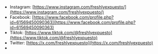 - Instagram: [https://www.instagram.com/freshlyexpuesto/](https://www.instagram.com/freshlyexpuesto/)
- Facebook: [https://www.facebook.com/profile.php?id=61569450090363](https://www.facebook.com/profile.php?id=61569450090363)
- Tiktok: [https://www.tiktok.com/@freshlyexpuesto](https://www.tiktok.com/@freshlyexpuesto)
- Twitter: [https://x.com/freshlyexpuesto](https://x.com/freshlyexpuesto)
- 

